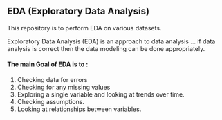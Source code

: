## EDA (Exploratory Data Analysis)

This repository is to perform EDA on various datasets.

Exploratory Data Analysis (EDA) is an approach to data analysis ... if data analysis is correct then the  data modeling can be done appropriately.

#### The main Goal of EDA is to :

1. Checking data for errors
2. Checking for any missing values
3. Exploring a single variable and looking at trends over time.
4. Checking assumptions.
5. Looking at relationships between variables.